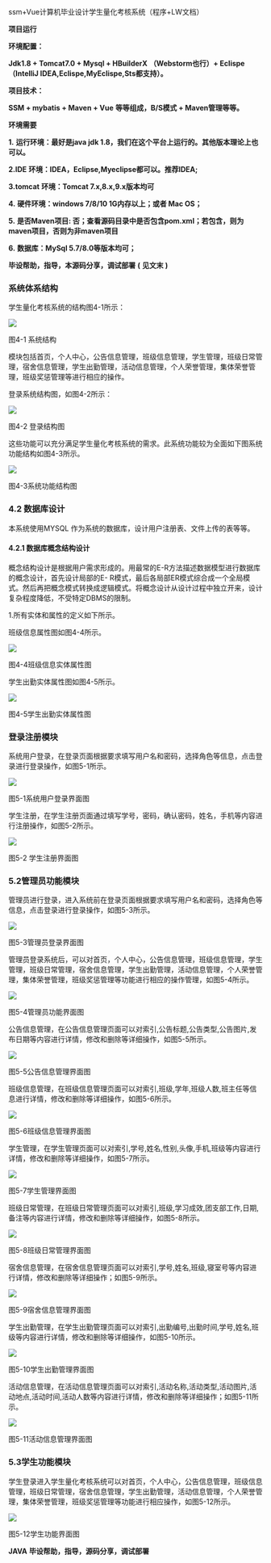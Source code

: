 ssm+Vue计算机毕业设计学生量化考核系统（程序+LW文档）

**项目运行**

**环境配置：**

**Jdk1.8 + Tomcat7.0 + Mysql + HBuilderX** **（Webstorm也行）+ Eclispe（IntelliJ
IDEA,Eclispe,MyEclispe,Sts都支持）。**

**项目技术：**

**SSM + mybatis + Maven + Vue** **等等组成，B/S模式 + Maven管理等等。**

**环境需要**

**1.** **运行环境：最好是java jdk 1.8，我们在这个平台上运行的。其他版本理论上也可以。**

**2.IDE** **环境：IDEA，Eclipse,Myeclipse都可以。推荐IDEA;**

**3.tomcat** **环境：Tomcat 7.x,8.x,9.x版本均可**

**4.** **硬件环境：windows 7/8/10 1G内存以上；或者 Mac OS；**

**5.** **是否Maven项目: 否；查看源码目录中是否包含pom.xml；若包含，则为maven项目，否则为非maven项目**

**6.** **数据库：MySql 5.7/8.0等版本均可；**

**毕设帮助，指导，本源码分享，调试部署** **(** **见文末** **)**

### 系统体系结构

学生量化考核系统的结构图4-1所示：

![](./res/09d6e18c9fc2406fa4bc38be835a83b1.png)

图4-1 系统结构

模块包括首页，个人中心，公告信息管理，班级信息管理，学生管理，班级日常管理，宿舍信息管理，学生出勤管理，活动信息管理，个人荣誉管理，集体荣誉管理，班级奖惩管理等进行相应的操作。

登录系统结构图，如图4-2所示：

![](./res/934d726f991d4b33af91d3414ae0ad10.png)

图4-2 登录结构图

这些功能可以充分满足学生量化考核系统的需求。此系统功能较为全面如下图系统功能结构如图4-3所示。

![](./res/a710b59b15a34e7785d03b9dca8927bd.png)

图4-3系统功能结构图

### 4.2 数据库设计

本系统使用MYSQL 作为系统的数据库，设计用户注册表、文件上传的表等等。

#### 4.2.1 数据库概念结构设计

概念结构设计是根据用户需求形成的。用最常的E-R方法描述数据模型进行数据库的概念设计，首先设计局部的E-
R模式，最后各局部ER模式综合成一个全局模式。然后再把概念模式转换成逻辑模式。将概念设计从设计过程中独立开来，设计复杂程度降低，不受特定DBMS的限制。

1.所有实体和属性的定义如下所示。

班级信息属性图如图4-4所示。

![](./res/67bd5deb2d23428d992c8a0c83fc079c.png)

图4-4班级信息实体属性图

学生出勤实体属性图如图4-5所示。

![](./res/faf9537cc223407387a3c7c4d3ab1b3f.png)

图4-5学生出勤实体属性图

### 登录注册模块

系统用户登录，在登录页面根据要求填写用户名和密码，选择角色等信息，点击登录进行登录操作，如图5-1所示。

![](./res/b8a552e6ceb042debb83fb26d6260902.png)

图5-1系统用户登录界面图

学生注册，在学生注册页面通过填写学号，密码，确认密码，姓名，手机等内容进行注册操作，如图5-2所示。

![](./res/8e3cdf7d53584a19ad99ae00d4981e12.png)

图5-2 学生注册界面图

### 5.2管理员功能模块

管理员进行登录，进入系统前在登录页面根据要求填写用户名和密码，选择角色等信息，点击登录进行登录操作，如图5-3所示。

![](./res/dd0b626566bf49a795f8e07f0e2a665a.png)

图5-3管理员登录界面图

管理员登录系统后，可以对首页，个人中心，公告信息管理，班级信息管理，学生管理，班级日常管理，宿舍信息管理，学生出勤管理，活动信息管理，个人荣誉管理，集体荣誉管理，班级奖惩管理等功能进行相应的操作管理，如图5-4所示。

![](./res/eaed92a45bc240ff8770f89ef2370737.png)

图5-4管理员功能界面图

公告信息管理，在公告信息管理页面可以对索引,公告标题,公告类型,公告图片,发布日期等内容进行详情，修改和删除等详细操作，如图5-5所示。

![](./res/5567cb4943cf40b0bb2caecd34462e4f.png)

图5-5公告信息管理界面图

班级信息管理，在班级信息管理页面可以对索引,班级,学年,班级人数,班主任等信息进行详情，修改和删除等详细操作，如图5-6所示。

![](./res/06aa0ce1d90744278c1979198ddff058.png)

图5-6班级信息管理界面图

学生管理，在学生管理页面可以对索引,学号,姓名,性别,头像,手机,班级等内容进行详情，修改和删除等详细操作，如图5-7所示。

![](./res/30dd2e40f99240dab191cea576c354bc.png)

图5-7学生管理界面图

班级日常管理，在班级日常管理页面可以对索引,班级,学习成效,团支部工作,日期,备注等内容进行详情，修改和删除等详细操作，如图5-8所示。

![](./res/bd212907d1c44b4eb161ee9fe89656e6.png)

图5-8班级日常管理界面图

宿舍信息管理，在宿舍信息管理页面可以对索引,学号,姓名,班级,寝室号等内容进行详情，修改和删除等详细操作；如图5-9所示。

![](./res/c57c6990363040be97524a981cda6ae7.png)

图5-9宿舍信息管理界面图

学生出勤管理，在学生出勤管理页面可以对索引,出勤编号,出勤时间,学号,姓名,班级等内容进行详情，修改和删除等详细操作，如图5-10所示。

![](./res/91227412dd9b44778b69fed3d2419091.png)

图5-10学生出勤管理界面图

活动信息管理，在活动信息管理页面可以对索引,活动名称,活动类型,活动图片,活动地点,活动时间,活动人数等内容进行详情，修改和删除等详细操作；如图5-11所示。

![](./res/26088f4f236d4b608831862a2523c2de.png)

图5-11活动信息管理界面图

### 5.3学生功能模块

学生登录进入学生量化考核系统可以对首页，个人中心，公告信息管理，班级信息管理，班级日常管理，宿舍信息管理，学生出勤管理，活动信息管理，个人荣誉管理，集体荣誉管理，班级奖惩管理等功能进行相应操作，如图5-12所示。

![](./res/054027b20f9a4e19b7852a89226ed95e.png)

图5-12学生功能界面图

**JAVA** **毕设帮助，指导，源码分享，调试部署**

